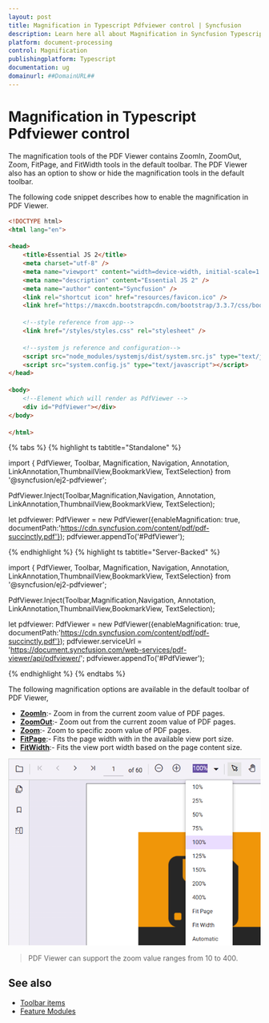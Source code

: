 ```yaml
---
layout: post
title: Magnification in Typescript Pdfviewer control | Syncfusion
description: Learn here all about Magnification in Syncfusion Typescript Pdfviewer control of Syncfusion Essential JS 2 and more.
platform: document-processing
control: Magnification
publishingplatform: Typescript
documentation: ug
domainurl: ##DomainURL##
---
```


# Magnification in Typescript Pdfviewer control

The magnification tools of the PDF Viewer contains ZoomIn, ZoomOut, Zoom, FitPage, and FitWidth tools in the default toolbar. The PDF Viewer also has an option to show or hide the magnification tools in the default toolbar.

The following code snippet describes how to enable the magnification in PDF Viewer.

```html
<!DOCTYPE html>
<html lang="en">

<head>
    <title>Essential JS 2</title>
    <meta charset="utf-8" />
    <meta name="viewport" content="width=device-width, initial-scale=1.0, user-scalable=no" />
    <meta name="description" content="Essential JS 2" />
    <meta name="author" content="Syncfusion" />
    <link rel="shortcut icon" href="resources/favicon.ico" />
    <link href="https://maxcdn.bootstrapcdn.com/bootstrap/3.3.7/css/bootstrap.min.css" rel="stylesheet" />

    <!--style reference from app-->
    <link href="/styles/styles.css" rel="stylesheet" />

    <!--system js reference and configuration-->
    <script src="node_modules/systemjs/dist/system.src.js" type="text/javascript"></script>
    <script src="system.config.js" type="text/javascript"></script>
</head>

<body>
    <!--Element which will render as PdfViewer -->
    <div id="PdfViewer"></div>
</body>

</html>
```

{% tabs %}
{% highlight ts tabtitle="Standalone" %}

import { PdfViewer, Toolbar, Magnification, Navigation, Annotation, LinkAnnotation,ThumbnailView,BookmarkView, TextSelection} from '@syncfusion/ej2-pdfviewer';

PdfViewer.Inject(Toolbar,Magnification,Navigation, Annotation, LinkAnnotation,ThumbnailView,BookmarkView, TextSelection);

let pdfviewer: PdfViewer = new PdfViewer({enableMagnification: true, documentPath:'https://cdn.syncfusion.com/content/pdf/pdf-succinctly.pdf'});
pdfviewer.appendTo('#PdfViewer');

{% endhighlight %}
{% highlight ts tabtitle="Server-Backed" %}


import { PdfViewer, Toolbar, Magnification, Navigation, Annotation, LinkAnnotation,ThumbnailView,BookmarkView, TextSelection} from '@syncfusion/ej2-pdfviewer';

PdfViewer.Inject(Toolbar,Magnification,Navigation, Annotation, LinkAnnotation,ThumbnailView,BookmarkView, TextSelection);

let pdfviewer: PdfViewer = new PdfViewer({enableMagnification: true, documentPath:'https://cdn.syncfusion.com/content/pdf/pdf-succinctly.pdf'});
pdfviewer.serviceUrl = 'https://document.syncfusion.com/web-services/pdf-viewer/api/pdfviewer/';
pdfviewer.appendTo('#PdfViewer');

{% endhighlight %}
{% endtabs %}

The following magnification options are available in the default toolbar of PDF Viewer,

* [**ZoomIn**](https://ej2.syncfusion.com/documentation/api/pdfviewer/magnification/#zoomin):- Zoom in from the current zoom value of PDF pages.
* [**ZoomOut**](https://ej2.syncfusion.com/documentation/api/pdfviewer/magnification/#zoomout):- Zoom out from the current zoom value of PDF pages.
* [**Zoom**](https://ej2.syncfusion.com/documentation/api/pdfviewer/magnification/#zoomto):- Zoom to specific zoom value of PDF pages.
* [**FitPage**](https://ej2.syncfusion.com/documentation/api/pdfviewer/magnification/#fittopage):- Fits the page width with in the available view port size.
* [**FitWidth**](https://ej2.syncfusion.com/documentation/api/pdfviewer/magnification/#fittowidth):- Fits the view port width based on the page content size.

![Alt text ](./images/zoom.png)

>PDF Viewer can support the zoom value ranges from 10 to 400.

## See also

* [Toolbar items](./toolbar)
* [Feature Modules](./feature-module)
